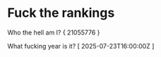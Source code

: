 # Fuck the rankings

Who the hell am I?
{ 21055776 }

What fucking year is it?
[ 2025-07-23T16:00:00Z ]
